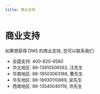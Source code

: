 ```yaml
---
title: 商业支持
---
```

# 商业支持

如果想获得 DMS 的商业支持, 您可以联系我们:

* 全国支持: 400-820-6580
* 华北地区: 86-13910506562, 汪先生
* 华南地区: 86-18503063188, 曹先生
* 华东地区: 86-18930110869, 梁先生
* 西南地区: 86-13540040119, 洪先生